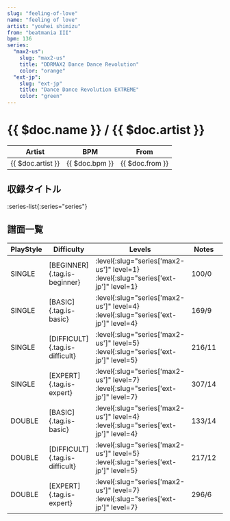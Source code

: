```yaml
---
slug: "feeling-of-love"
name: "feeling of love"
artist: "youhei shimizu"
from: "beatmania III"
bpm: 136
series:
  "max2-us":
    slug: "max2-us"
    title: "DDRMAX2 Dance Dance Revolution"
    color: "orange"
  "ext-jp":
    slug: "ext-jp"
    title: "Dance Dance Revolution EXTREME"
    color: "green"
---
```


# {{ $doc.name }} / {{ $doc.artist }}

|Artist|BPM|From|
|------|---|----|
|{{ $doc.artist }}|{{ $doc.bpm }}|{{ $doc.from }}|

## 収録タイトル

:series-list{:series="series"}

## 譜面一覧

|PlayStyle|Difficulty|Levels|Notes|Movie|
|---------|----------|------|-----|-----|
|SINGLE|[BEGINNER]{.tag.is-beginner}|:level{:slug="series['max2-us']" level=1} :level{:slug="series['ext-jp']" level=1}|100/0||
|SINGLE|[BASIC]{.tag.is-basic}|:level{:slug="series['max2-us']" level=4} :level{:slug="series['ext-jp']" level=4}|169/9||
|SINGLE|[DIFFICULT]{.tag.is-difficult}|:level{:slug="series['max2-us']" level=5} :level{:slug="series['ext-jp']" level=5}|216/11||
|SINGLE|[EXPERT]{.tag.is-expert}|:level{:slug="series['max2-us']" level=7} :level{:slug="series['ext-jp']" level=7}|307/14||
|DOUBLE|[BASIC]{.tag.is-basic}|:level{:slug="series['max2-us']" level=4} :level{:slug="series['ext-jp']" level=4}|133/14||
|DOUBLE|[DIFFICULT]{.tag.is-difficult}|:level{:slug="series['max2-us']" level=5} :level{:slug="series['ext-jp']" level=5}|217/12||
|DOUBLE|[EXPERT]{.tag.is-expert}|:level{:slug="series['max2-us']" level=7} :level{:slug="series['ext-jp']" level=7}|296/6||
